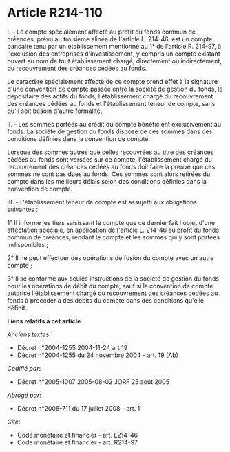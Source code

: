 # Article R214-110

I. - Le compte spécialement affecté au profit du fonds commun de créances, prévu au troisième alinéa de l'article L. 214-46,
est un compte bancaire tenu par un établissement mentionné au 1° de l'article R. 214-97, à l'exclusion des entreprises
d'investissement, y compris un compte existant ouvert au nom de tout établissement chargé, directement ou indirectement, du
recouvrement des créances cédées au fonds.

Le caractère spécialement affecté de ce compte prend effet à la signature d'une convention de compte passée entre la société
de gestion du fonds, le dépositaire des actifs du fonds, l'établissement chargé du recouvrement des créances cédées au fonds
et l'établissement teneur de compte, sans qu'il soit besoin d'autre formalité.

II. - Les sommes portées au crédit du compte bénéficient exclusivement au fonds. La société de gestion du fonds dispose de
ces sommes dans des conditions définies dans la convention de compte.

Lorsque des sommes autres que celles recouvrées au titre des créances cédées au fonds sont versées sur ce compte,
l'établissement chargé du recouvrement des créances cédées au fonds doit faire la preuve que ces sommes ne sont pas dues au
fonds. Ces sommes sont alors retirées du compte dans les meilleurs délais selon des conditions définies dans la convention de
compte.

III. - L'établissement teneur de compte est assujetti aux obligations suivantes :

1° Il informe les tiers saisissant le compte que ce dernier fait l'objet d'une affectation spéciale, en application de
l'article L. 214-46 au profit du fonds commun de créances, rendant le compte et les sommes qui y sont portées indisponibles ;

2° Il ne peut effectuer des opérations de fusion du compte avec un autre compte ;

3° Il se conforme aux seules instructions de la société de gestion du fonds pour les opérations de débit du compte, sauf si
la convention de compte autorise l'établissement chargé du recouvrement des créances cédées au fonds à procéder à des débits
du compte dans des conditions qu'elle définit.

**Liens relatifs à cet article**

_Anciens textes_:

  - Décret n°2004-1255 2004-11-24 art 19
  - Décret n°2004-1255 du 24 novembre 2004 - art. 19 (Ab)

_Codifié par_:

  - Décret n°2005-1007 2005-08-02 JORF 25 août 2005

_Abrogé par_:

  - Décret n°2008-711 du 17 juillet 2008 - art. 1

_Cite_:

  - Code monétaire et financier - art. L214-46
  - Code monétaire et financier - art. R214-97
